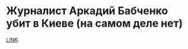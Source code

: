 # Журналист Аркадий Бабченко убит в Киеве (на самом деле нет)



[LINK](https://varlamov.ru/2944302.html)